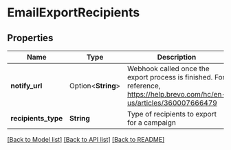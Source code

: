 # EmailExportRecipients

## Properties

Name | Type | Description | Notes
------------ | ------------- | ------------- | -------------
**notify_url** | Option<**String**> | Webhook called once the export process is finished. For reference, https://help.brevo.com/hc/en-us/articles/360007666479 | [optional]
**recipients_type** | **String** | Type of recipients to export for a campaign | 

[[Back to Model list]](../README.md#documentation-for-models) [[Back to API list]](../README.md#documentation-for-api-endpoints) [[Back to README]](../README.md)


